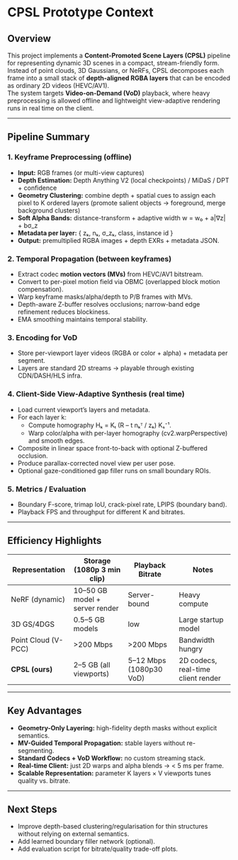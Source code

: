 # CPSL Prototype Context

## Overview
This project implements a **Content-Promoted Scene Layers (CPSL)** pipeline for representing dynamic 3D scenes in a compact, stream-friendly form.  
Instead of point clouds, 3D Gaussians, or NeRFs, CPSL decomposes each frame into a small stack of **depth-aligned RGBA layers** that can be encoded as ordinary 2D videos (HEVC/AV1).  
The system targets **Video-on-Demand (VoD)** playback, where heavy preprocessing is allowed offline and lightweight view-adaptive rendering runs in real time on the client.

---

## Pipeline Summary
### 1. Keyframe Preprocessing (offline)
- **Input:** RGB frames (or multi-view captures)
- **Depth Estimation:** Depth Anything V2 (local checkpoints) / MiDaS / DPT + confidence
- **Geometry Clustering:** combine depth + spatial cues to assign each pixel to K ordered layers
  (promote salient objects → foreground, merge background clusters)
- **Soft Alpha Bands:** distance-transform + adaptive width w = w₀ + a|∇z| + bσ_z
- **Metadata per layer:** { zₖ, nₖ, σ_zₖ, class, instance id }
- **Output:** premultiplied RGBA images + depth EXRs + metadata JSON.

### 2. Temporal Propagation (between keyframes)
- Extract codec **motion vectors (MVs)** from HEVC/AV1 bitstream.
- Convert to per-pixel motion field via OBMC (overlapped block motion compensation).
- Warp keyframe masks/alpha/depth to P/B frames with MVs.
- Depth-aware Z-buffer resolves occlusions; narrow-band edge refinement reduces blockiness.
- EMA smoothing maintains temporal stability.

### 3. Encoding for VoD
- Store per-viewport layer videos (RGBA or color + alpha) + metadata per segment.
- Layers are standard 2D streams → playable through existing CDN/DASH/HLS infra.

### 4. Client-Side View-Adaptive Synthesis (real time)
- Load current viewport’s layers and metadata.
- For each layer k:
  - Compute homography Hₖ = Kₜ (R – t nₖᵀ / zₖ) Kₛ⁻¹.
  - Warp color/alpha with per-layer homography (cv2.warpPerspective) and smooth edges.
- Composite in linear space front-to-back with optional Z-buffered occlusion.
- Produce parallax-corrected novel view per user pose.
- Optional gaze-conditioned gap filler runs on small boundary ROIs.

### 5. Metrics / Evaluation
- Boundary F-score, trimap IoU, crack-pixel rate, LPIPS (boundary band).
- Playback FPS and throughput for different K and bitrates.

---

## Efficiency Highlights
| Representation | Storage (1080p 3 min clip) | Playback Bitrate | Notes |
|----------------|----------------------------|------------------|-------|
| NeRF (dynamic) | 10–50 GB model + server render | Server-bound | Heavy compute |
| 3D GS/4DGS | 0.5–5 GB models | low | Large startup model |
| Point Cloud (V-PCC) | >200 Mbps | >200 Mbps | Bandwidth hungry |
| **CPSL (ours)** | 2–5 GB (all viewports) | 5–12 Mbps (1080p30 VoD) | 2D codecs, real-time client render |

---

## Key Advantages
- **Geometry-Only Layering:** high-fidelity depth masks without explicit semantics.
- **MV-Guided Temporal Propagation:** stable layers without re-segmenting.
- **Standard Codecs + VoD Workflow:** no custom streaming stack.
- **Real-time Client:** just 2D warps and alpha blends → < 5 ms per frame.
- **Scalable Representation:** parameter K layers × V viewports tunes quality vs. bitrate.

---

## Next Steps
- Improve depth-based clustering/regularisation for thin structures without relying on external semantics.
- Add learned boundary filler network (optional).
- Add evaluation script for bitrate/quality trade-off plots.
